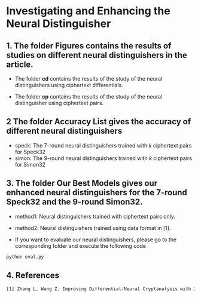 # Investigating and Enhancing the Neural Distinguisher
## 1. The folder **Figures** contains the results of studies on different neural distinguishers in the article.

- The folder **cd** contains the results of the study of the neural distinguishers using ciphertext differentials.

- The folder **cp** contains the results of the study of the neural distinguisher using ciphertext pairs.

## 2 The folder **Accuracy List** gives the accuracy of different neural distinguishers

- speck: The 7-round neural distinguishers trained with $k$ ciphertext pairs for Speck32
- simon: The 9-round neural distinguishers trained with $k$ ciphertext pairs for Simon32


## 3. The folder **Our Best Models** gives our enhanced neural distinguishers for the 7-round Speck32 and the 9-round Simon32.

- method1: Neural distinguishers trained with ciphertext pairs only.

- method2: Neural distinguishers trained using data format in [1].

-   If you want to evaluate our neural distinguishers, please go to the corresponding folder and execute the following code
```bash
python eval.py
```

## 4. References
```bash
[1] Zhang L, Wang Z. Improving Differential-Neural Cryptanalysis with Inception[J]. Cryptology ePrint Archive, 2022.
```
